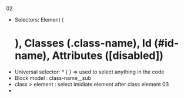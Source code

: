 02
  - Selectors: Element (<h1>), Classes (.class-name), Id (#id-name), Attributes ([disabled])
  - Universal selector: * {  } => used to select anything in the code
  - Block model : class-name__sub
  - class > element : select imidiate element after class element
03
  - 